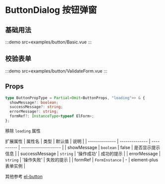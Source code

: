 # ButtonDialog 按钮弹窗

## 基础用法

:::demo src=examples/button/Basic.vue
:::

## 校验表单

:::demo src=examples/button/ValidateForm.vue
:::

## Props

```ts
type ButtonPropType = Partial<Omit<ButtonProps, "loading">> & {
  showMessage?: boolean;
  successMessage?: string;
  errorMessage?: string;
  formRef?: InstanceType<typeof ElForm>;
};
```

移除 `loading` 属性

扩展属性
| 属性名 | 类型 | 默认值 | 说明 |
| -------------- | -------------- | ---------- | -------------------- |
| showMessage | `boolean` | false | 是否显示提示信息 |
| successMessage | `string` | '操作成功' | 成功的提示 |
| errorMessage | `string` | '操作失败' | 失败的提示 |
| formRef | `FormInstance` | - | element-plus表单实例 |

其他参考 [el-button](https://element-plus.org/zh-CN/component/button.html#button-api)
